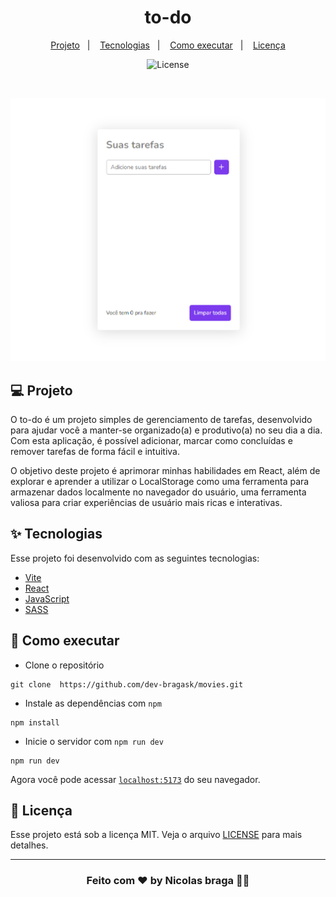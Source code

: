 <h1 align="center">
  <strong>to-do</strong> 
</h1>
<p align="center">
<a href="#-projeto">Projeto</a>&nbsp;&nbsp;&nbsp;|&nbsp;&nbsp;&nbsp;
  <a href="#-tecnologias">Tecnologias</a>&nbsp;&nbsp;&nbsp;|&nbsp;&nbsp;&nbsp;
  <a href="#-como-executar">Como executar</a>&nbsp;&nbsp;&nbsp;|&nbsp;&nbsp;&nbsp;
  <a href="#-licença">Licença</a>
</p>
<p align="center">
  <img alt="License" src="https://img.shields.io/static/v1?label=license&message=MIT&color=8257E5&labelColor=000000">
</p>
<br>
<p align="center">
  <img alt="Imagem projeto movies" src="./src/assets/to-do_readme.png">
</p>

## 💻 Projeto
O to-do é um projeto simples de gerenciamento de tarefas, desenvolvido para ajudar você a manter-se organizado(a) e produtivo(a) no seu dia a dia. Com esta aplicação, é possível adicionar, marcar como concluídas e remover tarefas de forma fácil e intuitiva.

O objetivo deste projeto é aprimorar minhas habilidades em React, além de explorar e aprender a utilizar o LocalStorage como uma ferramenta para armazenar dados localmente no navegador do usuário, uma ferramenta valiosa para criar experiências de usuário mais ricas e interativas.

## ✨ Tecnologias
Esse projeto foi desenvolvido com as seguintes tecnologias:

- [Vite](https://vitejs.dev/)
- [React](https://reactjs.org)
- [JavaScript](https://developer.mozilla.org/pt-BR/docs/Web/JavaScript)
- [SASS](https://sass-lang.com/)

## 🚀 Como executar
- Clone o repositório
```
git clone  https://github.com/dev-bragask/movies.git
```
- Instale as dependências com `npm`

```
npm install
```
- Inicie o servidor com `npm run dev`
```
npm run dev
```

Agora você pode acessar [`localhost:5173`](http://localhost:5173) do seu navegador.

## 📄 Licença

Esse projeto está sob a licença MIT. Veja o arquivo [LICENSE](LICENSE.md) para mais detalhes.

---
<h3 align="center">Feito com ♥ by Nicolas braga 👋🏻 </h3>
